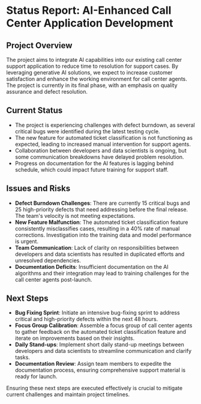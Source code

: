 <h1>Status Report: AI-Enhanced Call Center Application Development</h1>
<h2>Project Overview</h2>
<p>The project aims to integrate AI capabilities into our existing call center support application to reduce time to resolution for support cases. By leveraging generative AI solutions, we expect to increase customer satisfaction and enhance the working environment for call center agents. The project is currently in its final phase, with an emphasis on quality assurance and defect resolution.</p>
<h2>Current Status</h2>
<ul>
<li>The project is experiencing challenges with defect burndown, as several critical bugs were identified during the latest testing cycle.</li>
<li>The new feature for automated ticket classification is not functioning as expected, leading to increased manual intervention for support agents.</li>
<li>Collaboration between developers and data scientists is ongoing, but some communication breakdowns have delayed problem resolution.</li>
<li>Progress on documentation for the AI features is lagging behind schedule, which could impact future training for support staff.</li>
</ul>
<h2>Issues and Risks</h2>
<ul>
<li><strong>Defect Burndown Challenges</strong>: There are currently 15 critical bugs and 25 high-priority defects that need addressing before the final release. The team's velocity is not meeting expectations.</li>
<li><strong>New Feature Malfunction</strong>: The automated ticket classification feature consistently misclassifies cases, resulting in a 40% rate of manual corrections. Investigation into the training data and model performance is urgent.</li>
<li><strong>Team Communication</strong>: Lack of clarity on responsibilities between developers and data scientists has resulted in duplicated efforts and unresolved dependencies.</li>
<li><strong>Documentation Deficits</strong>: Insufficient documentation on the AI algorithms and their integration may lead to training challenges for the call center agents post-launch.</li>
</ul>
<h2>Next Steps</h2>
<ul>
<li><strong>Bug Fixing Sprint</strong>: Initiate an intensive bug-fixing sprint to address critical and high-priority defects within the next 48 hours.</li>
<li><strong>Focus Group Calibration</strong>: Assemble a focus group of call center agents to gather feedback on the automated ticket classification feature and iterate on improvements based on their insights.</li>
<li><strong>Daily Stand-ups</strong>: Implement short daily stand-up meetings between developers and data scientists to streamline communication and clarify tasks.</li>
<li><strong>Documentation Review</strong>: Assign team members to expedite the documentation process, ensuring comprehensive support material is ready for launch. </li>
</ul>
<p>Ensuring these next steps are executed effectively is crucial to mitigate current challenges and maintain project timelines.</p>